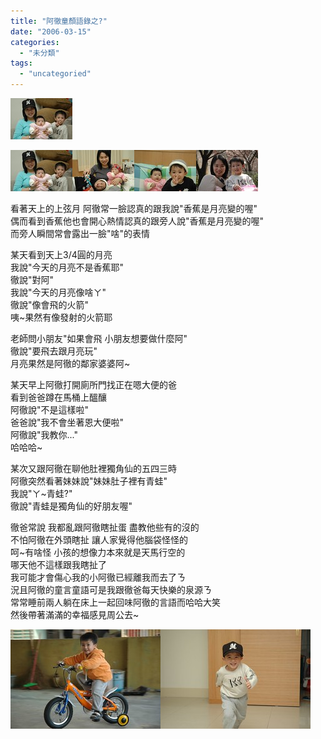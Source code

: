 ```yaml
---
title: "阿徹童顏語錄之?"
date: "2006-03-15"
categories: 
  - "未分類"
tags: 
  - "uncategoried"
---
```


![](images/111687341_8598e0989d_t.jpg)

![](images/111687341_8598e0989d_t.jpg)![](images/111687441_4bc470be76_t.jpg)![](images/111687680_7e85b5748a_t.jpg)![](images/111687887_904e8e099f_t.jpg)

看著天上的上弦月 阿徹常一臉認真的跟我說"香蕉是月亮變的喔"  
偶而看到香蕉他也會開心熱情認真的跟旁人說"香蕉是月亮變的喔"  
而旁人瞬間常會露出一臉"啥"的表情

某天看到天上3/4圓的月亮  
我說"今天的月亮不是香蕉耶"  
徹說"對阿"  
我說"今天的月亮像啥ㄚ"  
徹說"像會飛的火箭"  
咦~果然有像發射的火箭耶

老師問小朋友"如果會飛 小朋友想要做什麼阿"  
徹說"要飛去跟月亮玩"  
月亮果然是阿徹的鄰家婆婆阿~

某天早上阿徹打開廁所門找正在嗯大便的爸  
看到爸爸蹲在馬桶上醞釀  
阿徹說"不是這樣啦"  
爸爸說"我不會坐著恩大便啦"  
阿徹說"我教你..."  
哈哈哈~

某次又跟阿徹在聊他肚裡獨角仙的五四三時  
阿徹突然看著妹妹說"妹妹肚子裡有青蛙"  
我說"ㄚ~青蛙?"  
徹說"青蛙是獨角仙的好朋友喔"

徹爸常說 我都亂跟阿徹瞎扯蛋 盡教他些有的沒的  
不怕阿徹在外頭瞎扯 讓人家覺得他腦袋怪怪的  
呵~有啥怪 小孩的想像力本來就是天馬行空的  
哪天他不這樣跟我瞎扯了  
我可能才會傷心我的小阿徹已經離我而去了ㄋ  
況且阿徹的童言童語可是我跟徹爸每天快樂的泉源ㄋ  
常常睡前兩人躺在床上一起回味阿徹的言語而哈哈大笑  
然後帶著滿滿的幸福感見周公去~

![](images/111687255_da45589d1c_m.jpg)![](images/111687291_3ad4c6000e_m.jpg)
